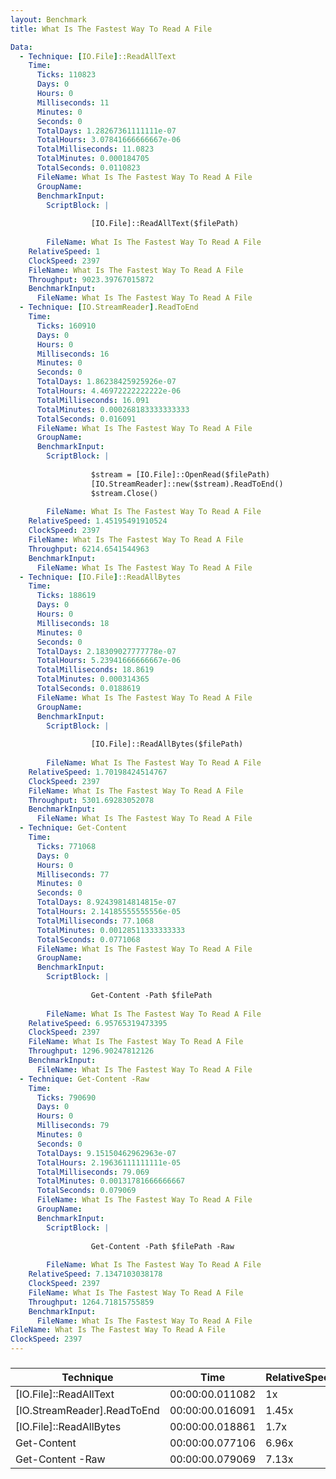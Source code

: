 ```yaml
---
layout: Benchmark
title: What Is The Fastest Way To Read A File

Data: 
  - Technique: [IO.File]::ReadAllText
    Time: 
      Ticks: 110823
      Days: 0
      Hours: 0
      Milliseconds: 11
      Minutes: 0
      Seconds: 0
      TotalDays: 1.28267361111111e-07
      TotalHours: 3.07841666666667e-06
      TotalMilliseconds: 11.0823
      TotalMinutes: 0.000184705
      TotalSeconds: 0.0110823
      FileName: What Is The Fastest Way To Read A File
      GroupName: 
      BenchmarkInput: 
        ScriptBlock: |
          
                  [IO.File]::ReadAllText($filePath)
              
        FileName: What Is The Fastest Way To Read A File
    RelativeSpeed: 1
    ClockSpeed: 2397
    FileName: What Is The Fastest Way To Read A File
    Throughput: 9023.39767015872
    BenchmarkInput: 
      FileName: What Is The Fastest Way To Read A File
  - Technique: [IO.StreamReader].ReadToEnd
    Time: 
      Ticks: 160910
      Days: 0
      Hours: 0
      Milliseconds: 16
      Minutes: 0
      Seconds: 0
      TotalDays: 1.86238425925926e-07
      TotalHours: 4.46972222222222e-06
      TotalMilliseconds: 16.091
      TotalMinutes: 0.000268183333333333
      TotalSeconds: 0.016091
      FileName: What Is The Fastest Way To Read A File
      GroupName: 
      BenchmarkInput: 
        ScriptBlock: |
          
                  $stream = [IO.File]::OpenRead($filePath)
                  [IO.StreamReader]::new($stream).ReadToEnd()
                  $stream.Close()
              
        FileName: What Is The Fastest Way To Read A File
    RelativeSpeed: 1.45195491910524
    ClockSpeed: 2397
    FileName: What Is The Fastest Way To Read A File
    Throughput: 6214.6541544963
    BenchmarkInput: 
      FileName: What Is The Fastest Way To Read A File
  - Technique: [IO.File]::ReadAllBytes
    Time: 
      Ticks: 188619
      Days: 0
      Hours: 0
      Milliseconds: 18
      Minutes: 0
      Seconds: 0
      TotalDays: 2.18309027777778e-07
      TotalHours: 5.23941666666667e-06
      TotalMilliseconds: 18.8619
      TotalMinutes: 0.000314365
      TotalSeconds: 0.0188619
      FileName: What Is The Fastest Way To Read A File
      GroupName: 
      BenchmarkInput: 
        ScriptBlock: |
          
                  [IO.File]::ReadAllBytes($filePath)
              
        FileName: What Is The Fastest Way To Read A File
    RelativeSpeed: 1.70198424514767
    ClockSpeed: 2397
    FileName: What Is The Fastest Way To Read A File
    Throughput: 5301.69283052078
    BenchmarkInput: 
      FileName: What Is The Fastest Way To Read A File
  - Technique: Get-Content
    Time: 
      Ticks: 771068
      Days: 0
      Hours: 0
      Milliseconds: 77
      Minutes: 0
      Seconds: 0
      TotalDays: 8.92439814814815e-07
      TotalHours: 2.14185555555556e-05
      TotalMilliseconds: 77.1068
      TotalMinutes: 0.00128511333333333
      TotalSeconds: 0.0771068
      FileName: What Is The Fastest Way To Read A File
      GroupName: 
      BenchmarkInput: 
        ScriptBlock: |
          
                  Get-Content -Path $filePath
              
        FileName: What Is The Fastest Way To Read A File
    RelativeSpeed: 6.95765319473395
    ClockSpeed: 2397
    FileName: What Is The Fastest Way To Read A File
    Throughput: 1296.90247812126
    BenchmarkInput: 
      FileName: What Is The Fastest Way To Read A File
  - Technique: Get-Content -Raw
    Time: 
      Ticks: 790690
      Days: 0
      Hours: 0
      Milliseconds: 79
      Minutes: 0
      Seconds: 0
      TotalDays: 9.15150462962963e-07
      TotalHours: 2.19636111111111e-05
      TotalMilliseconds: 79.069
      TotalMinutes: 0.00131781666666667
      TotalSeconds: 0.079069
      FileName: What Is The Fastest Way To Read A File
      GroupName: 
      BenchmarkInput: 
        ScriptBlock: |
          
                  Get-Content -Path $filePath -Raw
              
        FileName: What Is The Fastest Way To Read A File
    RelativeSpeed: 7.1347103038178
    ClockSpeed: 2397
    FileName: What Is The Fastest Way To Read A File
    Throughput: 1264.71815755859
    BenchmarkInput: 
      FileName: What Is The Fastest Way To Read A File
FileName: What Is The Fastest Way To Read A File
ClockSpeed: 2397
---
```



### 


|Technique                  |Time           |RelativeSpeed|Throughput|
|---------------------------|---------------|-------------|----------|
|[IO.File]::ReadAllText     |00:00:00.011082|1x           |9023.4/s  |
|[IO.StreamReader].ReadToEnd|00:00:00.016091|1.45x        |6214.65/s |
|[IO.File]::ReadAllBytes    |00:00:00.018861|1.7x         |5301.69/s |
|Get-Content                |00:00:00.077106|6.96x        |1296.9/s  |
|Get-Content -Raw           |00:00:00.079069|7.13x        |1264.72/s |
